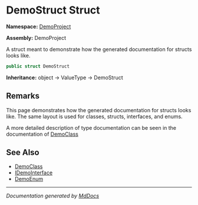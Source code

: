 ﻿# DemoStruct Struct

**Namespace:** [DemoProject](../index.md)

**Assembly:** DemoProject

A struct meant to demonstrate how the generated documentation for structs looks like.

```csharp
public struct DemoStruct
```

**Inheritance:** object → ValueType → DemoStruct

## Remarks

This page demonstrates how the generated documentation for structs looks like. The same layout is used for classes, structs, interfaces, and enums.

A more detailed description of type documentation can be seen in the documentation of [DemoClass](../DemoClass/index.md)

## See Also

- [DemoClass](../DemoClass/index.md)
- [IDemoInterface](../IDemoInterface/index.md)
- [DemoEnum](../DemoEnum/index.md)

___

*Documentation generated by [MdDocs](https://github.com/ap0llo/mddocs)*
